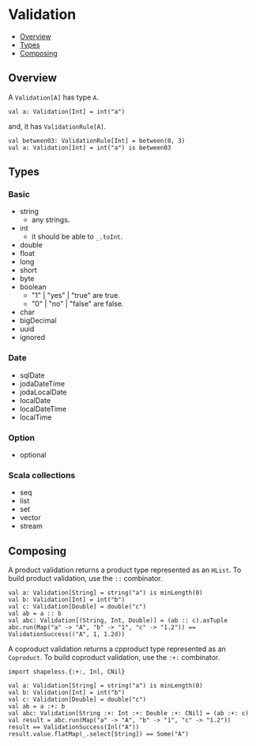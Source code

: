 # Validation

* [Overview](validation.md#overview)
* [Types](validation.md#types)
* [Composing](validation.md#composing)

## Overview

A `Validation[A]` has type `A`.

```
val a: Validation[Int] = int("a")
```

and, it has `ValidationRule[A]`.

```
val between03: ValidationRule[Int] = between(0, 3)
val a: Validation[Int] = int("a") is between03
```

## Types

### Basic

- string
  - any strings.
- int
  - it should be able to `_.toInt`.
- double
- float
- long
- short
- byte
- boolean
  - "1" | "yes" | "true" are true.
  - "0" | "no" | "false" are false.
- char
- bigDecimal
- uuid
- ignored

### Date

- sqlDate
- jodaDateTime
- jodaLocalDate
- localDate
- localDateTime
- localTime

### Option

- optional

### Scala collections

- seq
- list
- set
- vector
- stream

## Composing

A product validation returns a product type represented as an `HList`.
To build product validation, use the `::` combinator.

```
val a: Validation[String] = string("a") is minLength(0)
val b: Validation[Int] = int("b")
val c: Validation[Double] = double("c")
val ab = a :: b
val abc: Validation[(String, Int, Double)] = (ab :: c).asTuple
abc.run(Map("a" -> "A", "b" -> "1", "c" -> "1.2")) == ValidationSuccess(("A", 1, 1.2d))
```

A coproduct validation returns a cpproduct type represented as an `Coproduct`.
To build coproduct validation, use the `:+:` combinator.

```
import shapeless.{:+:, Inl, CNil}

val a: Validation[String] = string("a") is minLength(0)
val b: Validation[Int] = int("b")
val c: Validation[Double] = double("c")
val ab = a :+: b
val abc: Validation[String :+: Int :+: Double :+: CNil] = (ab :+: c)
val result = abc.run(Map("a" -> "A", "b" -> "1", "c" -> "1.2"))
result == ValidationSuccess(Inl("A"))
result.value.flatMap(_.select[String]) == Some("A")
```